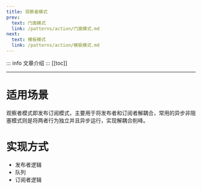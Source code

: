 ```yaml
---
title: 观察者模式
prev:
  text: 门面模式
  link: /patterns/action/门面模式.md
next:
  text: 模板模式
  link: /patterns/action/模板模式.md
---
```

::: info
文章介绍
:::
[[toc]]

***
# 适用场景

观察者模式即发布订阅模式，主要用于将发布者和订阅者解耦合，常用的异步非阻塞模式则是将两者行为独立并且异步运行，实现解耦合削峰。

# 实现方式

* 发布者逻辑
* 队列
* 订阅者逻辑

